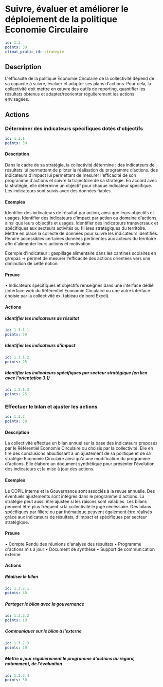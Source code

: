 # Suivre, évaluer et améliorer le déploiement de la politique Economie Circulaire
```yaml
id: 1.3
points: 30
climat_pratic_id: strategie
```
## Description
L'efficacité de la politique Economie Circulaire de la collectivité dépend de sa capacité à suivre, évaluer et adapter ses plans d'actions. Pour cela, la collectivité doit mettre en œuvre des outils de reporting, quantifier les résultats obtenus et adapter/réorienter régulièrement les actions envisagées.

## Actions
### Déterminer des indicateurs spécifiques dotés d'objectifs
```yaml
id: 1.3.1
points: 50
```
#### Description
Dans le cadre de sa stratégie, la collectivité détermine : 
des indicateurs de résultats lui permettant de piloter la réalisation du programme d’actions.
des indicateurs d'impact lui permettant de mesurer l'efficacité de son programme d'actions et suivre la trajectoire de sa stratégie.
En accord avec la stratégie, elle détermine un objectif pour chaque indicateur spécifique.
Les indicateurs sont suivis avec des données fiables.

#### Exemples
Identifier des indicateurs de résultat par action, ainsi que leurs objectifs et usages.
Identifier des indicateurs d'impact par action ou domaine d'actions, ainsi que leurs objectifs et usages.
Identifier des indicateurs transversaux et spécifiques aux secteurs activités ou filières stratégiques du territoire.
Mettre en place la collecte de données pour suivre les indicateurs identifiés.
Rendre accessibles certaines données pertinentes aux acteurs du territoire afin d'alimenter leurs actions et motivation.

Exemple d'indicateur : gaspillage alimentaire dans les cantines scolaires en g/repas
→ permet de mesurer l'efficacité des actions orientées vers une diminution de cette notion.

#### Preuve
• Indicateurs spécifiques et objectifs renseignés dans une interface dédié (interface web du Référentiel Economie Circulaire ou une autre interface choisie par la collectivité ex. tableau de bord Excel).

#### Actions
##### Identifier les indicateurs de résultat
```yaml
id: 1.3.1.1
points: 50
```

##### Identifier les indicateurs d'impact
```yaml
id: 1.3.1.2
points: 25
```

##### Identifier les indicateurs spécifiques par secteur stratégique (en lien avec l'orientation 3.1)
```yaml
id: 1.3.1.3
points: 25
```


### Effectuer le bilan et ajuster les actions
```yaml
id: 1.3.2
points: 50
```
#### Description
La collectivité effectue un bilan annuel sur la base des indicateurs  proposés par le Référentiel Economie Circulaire ou choisis par la collectivité. Elle en tire des conclusions aboutissant à un ajustement de sa politique et de sa stratégie Economie Circulaire ainsi qu'à une modification du programme d'actions.
Elle élabore un document synthétique pour présenter l'évolution des indicateurs et la mise à jour des actions.

#### Exemples
Le COPIL interne et la Gouvernance sont associés à la revue annuelle. Des éventuels ajustements sont intégrés dans le programme d'actions. La stratégie peut aussi être ajustée si les raisons sont valables.
Les bilans peuvent être plus fréquent si la collectivité le juge nécessaire.
Des bilans spécifiques par filière ou par thématique peuvent également être réalisés grâce aux indicateurs de résultats, d'impact et spécifiques par secteur stratégique.

#### Preuve
• Compte Rendu des réunions d'analyse des résultats
• Programme d'actions mis à jour
• Document de synthèse
• Support de communication externe

#### Actions
##### Réaliser le bilan 
```yaml
id: 1.3.2.1
points: 40
```

##### Partager le bilan avec la gouvernance
```yaml
id: 1.3.2.2
points: 10
```

##### Communiquer sur le bilan à l'externe
```yaml
id: 1.3.2.3
points: 20
```

##### Mettre à jour régulièrement le programme d'actions au regard, notamment, de l'évaluation
```yaml
id: 1.3.2.4
points: 30
```


